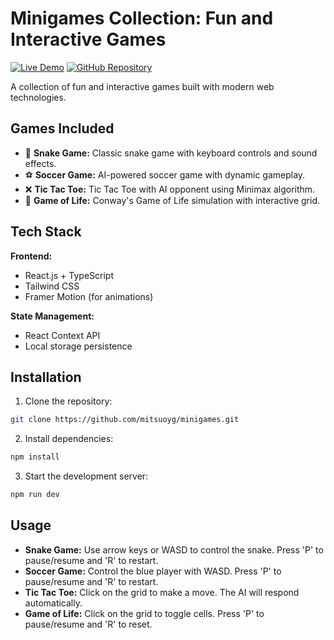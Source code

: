 # Minigames Collection: Fun and Interactive Games

[![Live Demo](https://img.shields.io/badge/Live_Demo-000?style=for-the-badge)](https://mitsuo-minigames.vercel.app/)
[![GitHub Repository](https://img.shields.io/badge/GitHub-181717?style=for-the-badge&logo=github)](https://github.com/mitsuoyg/minigames)

A collection of fun and interactive games built with modern web technologies.

## Games Included

- 🐍 **Snake Game:** Classic snake game with keyboard controls and sound effects.
- ⚽ **Soccer Game:** AI-powered soccer game with dynamic gameplay.
- ❌ **Tic Tac Toe:** Tic Tac Toe with AI opponent using Minimax algorithm.
- 🌱 **Game of Life:** Conway's Game of Life simulation with interactive grid.

## Tech Stack

**Frontend:**

- React.js + TypeScript
- Tailwind CSS
- Framer Motion (for animations)

**State Management:**

- React Context API
- Local storage persistence

## Installation

1. Clone the repository:

```bash
git clone https://github.com/mitsuoyg/minigames.git
```

2. Install dependencies:

```bash
npm install
```

3. Start the development server:

```bash
npm run dev
```

## Usage

- **Snake Game:** Use arrow keys or WASD to control the snake. Press 'P' to pause/resume and 'R' to restart.
- **Soccer Game:** Control the blue player with WASD. Press 'P' to pause/resume and 'R' to restart.
- **Tic Tac Toe:** Click on the grid to make a move. The AI will respond automatically.
- **Game of Life:** Click on the grid to toggle cells. Press 'P' to pause/resume and 'R' to reset.
